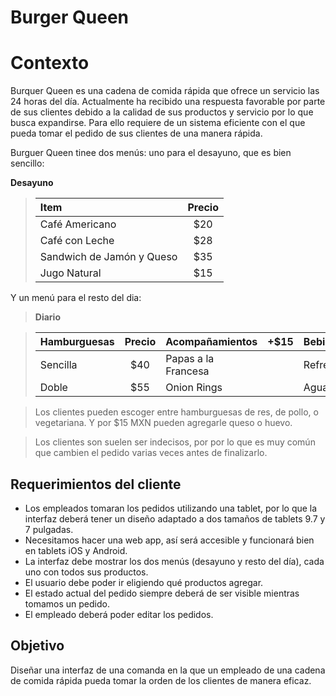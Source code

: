 # Burger Queen

# Contexto

Burquer Queen es una cadena de comida rápida que ofrece un servicio las 24 horas del día. Actualmente ha recibido una respuesta favorable por parte de sus clientes debido a la calidad de sus productos y servicio por lo que busca expandirse. Para ello requiere de un sistema eficiente con el que pueda tomar el pedido de sus clientes de una manera rápida.

Burguer Queen tinee dos menús: uno para el desayuno, que es bien sencillo:

 **Desayuno**

> |Item|Precio|
> |:---|:---:|
> |Café Americano|$20|
> |Café con Leche| $28 |
> |Sandwich de Jamón y Queso| $35 |
> |Jugo Natural| $15 |

Y un menú para el resto del dia:

> **Diario**

> |Hamburguesas|Precio|Acompañamientos|+$15|Bebidas|Precio|
> |:---|:---:|:---|:---:|:---|:---:|
> |Sencilla|$40|Papas a la Francesa||Refresco|$15|
> |Doble| $55 |Onion Rings||Agua|$10|

> Los clientes pueden escoger entre hamburguesas de res, de pollo, o vegetariana. Y por $15 MXN pueden agregarle queso o huevo.

> Los clientes son suelen ser indecisos, por por lo que es muy común que cambien el pedido varias veces antes de finalizarlo.


## Requerimientos del cliente
- Los empleados tomaran los pedidos utilizando una tablet, por lo que la interfaz deberá tener un diseño adaptado a dos tamaños de tablets 9.7 y 7 pulgadas.
- Necesitamos hacer una web app, así será accesible y funcionará bien en tablets iOS y Android.
- La interfaz debe mostrar los dos menús (desayuno y resto del día), cada uno con todos sus productos.
- El usuario debe poder ir eligiendo qué productos agregar.
- El estado actual del pedido siempre deberá de ser  visible mientras tomamos un pedido.
- El empleado deberá poder editar los pedidos. 

## Objetivo 
Diseñar una interfaz de una comanda en la que un empleado de una cadena de comida rápida pueda tomar la orden de los clientes de manera eficaz. 



<!-- This project was generated with [Angular CLI](https://github.com/angular/angular-cli) version 7.3.9.

## Development server

Run `ng serve` for a dev server. Navigate to `http://localhost:4200/`. The app will automatically reload if you change any of the source files.

## Code scaffolding

Run `ng generate component component-name` to generate a new component. You can also use `ng generate directive|pipe|service|class|guard|interface|enum|module`.

## Build

Run `ng build` to build the project. The build artifacts will be stored in the `dist/` directory. Use the `--prod` flag for a production build.

## Running unit tests

Run `ng test` to execute the unit tests via [Karma](https://karma-runner.github.io).

## Running end-to-end tests

Run `ng e2e` to execute the end-to-end tests via [Protractor](http://www.protractortest.org/).

## Further help

To get more help on the Angular CLI use `ng help` or go check out the [Angular CLI README](https://github.com/angular/angular-cli/blob/master/README.md).
 -->
